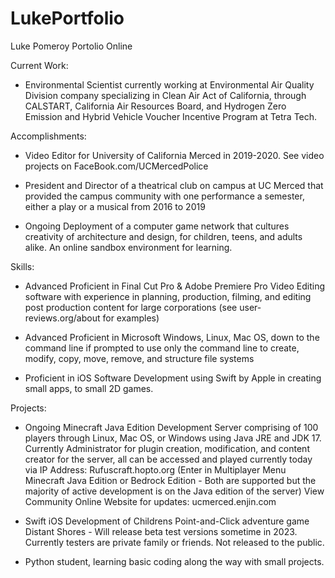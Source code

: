 # LukePortfolio
Luke Pomeroy Portolio Online

Current Work:

- Environmental Scientist currently working at Environmental Air Quality Division company specializing in Clean Air Act of California, through CALSTART, California Air Resources Board, and Hydrogen Zero Emission and Hybrid Vehicle Voucher Incentive Program at Tetra Tech.

Accomplishments:

- Video Editor for University of California Merced in 2019-2020. See video projects on FaceBook.com/UCMercedPolice

- President and Director of a theatrical club on campus at UC Merced that provided the campus community with one performance a semester, either a play or a musical from 2016 to 2019

- Ongoing Deployment of a computer game network that cultures creativity of architecture and design, for children, teens, and adults alike. An online sandbox environment for learning.

Skills:

- Advanced Proficient in Final Cut Pro & Adobe Premiere Pro Video Editing software with experience in planning, production, filming, and editing post production content for large corporations (see user-reviews.org/about for examples)

- Advanced Proficient in Microsoft Windows, Linux, Mac OS, down to the command line if prompted to use only the command line to create, modify, copy, move, remove, and structure file systems

- Proficient in iOS Software Development using Swift by Apple in creating small apps, to small 2D games.

Projects:

- Ongoing Minecraft Java Edition Development Server comprising of 100 players through Linux, Mac OS, or Windows using Java JRE and JDK 17. Currently Administrator for plugin creation, modification, and content creator for the server, all can be accessed and played currently today via IP Address: Rufuscraft.hopto.org (Enter in Multiplayer Menu Minecraft Java Edition or Bedrock Edition - Both are supported but the majority of active development is on the Java edition of the server) View Community Online Website for updates: ucmerced.enjin.com

- Swift iOS Development of Childrens Point-and-Click adventure game Distant Shores - Will release beta test versions sometime in 2023. Currently testers are private family or friends. Not released to the public.

- Python student, learning basic coding along the way with small projects.


